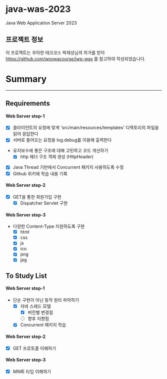 # java-was-2023

Java Web Application Server 2023

## 프로젝트 정보

이 프로젝트는 우아한 테크코스 박재성님의 허가를 받아 https://github.com/woowacourse/jwp-was
를 참고하여 작성되었습니다.

# Summary

---


## Requirements
#### Web Server step-1
- [x] 클라이언트의 요청에 맞게 'src/main/resources/templates' 디렉토리의 파일을 읽어 응답한다
- [x] 서버로 들어오는 요청을 log.debug를 이용해 출력한다
- 유지보수에 좋은 구조에 대해 고민하고 코드 개선하기
  - [x] http 헤더 구조 객체 생성 (HttpHeader)
- [x] Java Thread 기반에서 Concurrent 패키지 사용하도록 수정
- [x] Github 위키에 학습 내용 기록
#### Web Server step-2
- [x] GET을 통한 회원가입 구현
  - [x] Dispatcher Servlet 구현
#### Web Server step-3
- 다양한 Content-Type 지원하도록 구현
  - [x] html
  - [x] css
  - [x] js
  - [x] ico
  - [x] png
  - [x] jpg 

## To Study List
#### Web Server step-1
- 단순 구현이 아닌 동작 원리 파악하기
  - [x] 자바 스레드 모델 
    - [x] 버전별 변경점
    - [ ] 향후 지향점
  - [x] Concurrent 패키지 학습
#### Web Server step-2
- [x] GET 프로토콜 이해하기
#### Web Server step-3
- [x] MIME 타입 이해하기
